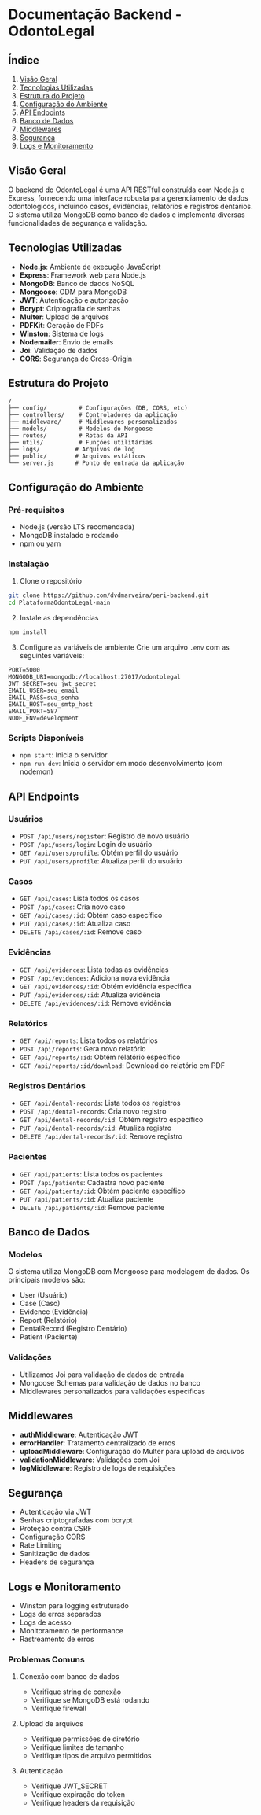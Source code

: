 # Documentação Backend - OdontoLegal

## Índice

1. [Visão Geral](#visão-geral)
2. [Tecnologias Utilizadas](#tecnologias-utilizadas)
3. [Estrutura do Projeto](#estrutura-do-projeto)
4. [Configuração do Ambiente](#configuração-do-ambiente)
5. [API Endpoints](#api-endpoints)
6. [Banco de Dados](#banco-de-dados)
7. [Middlewares](#middlewares)
8. [Segurança](#segurança)
9. [Logs e Monitoramento](#logs-e-monitoramento)

## Visão Geral

O backend do OdontoLegal é uma API RESTful construída com Node.js e Express, fornecendo uma interface robusta para gerenciamento de dados odontológicos, incluindo casos, evidências, relatórios e registros dentários. O sistema utiliza MongoDB como banco de dados e implementa diversas funcionalidades de segurança e validação.

## Tecnologias Utilizadas

- **Node.js**: Ambiente de execução JavaScript
- **Express**: Framework web para Node.js
- **MongoDB**: Banco de dados NoSQL
- **Mongoose**: ODM para MongoDB
- **JWT**: Autenticação e autorização
- **Bcrypt**: Criptografia de senhas
- **Multer**: Upload de arquivos
- **PDFKit**: Geração de PDFs
- **Winston**: Sistema de logs
- **Nodemailer**: Envio de emails
- **Joi**: Validação de dados
- **CORS**: Segurança de Cross-Origin

## Estrutura do Projeto

```
/
├── config/         # Configurações (DB, CORS, etc)
├── controllers/    # Controladores da aplicação
├── middleware/     # Middlewares personalizados
├── models/         # Modelos do Mongoose
├── routes/         # Rotas da API
├── utils/          # Funções utilitárias
├── logs/          # Arquivos de log
├── public/        # Arquivos estáticos
└── server.js      # Ponto de entrada da aplicação
```

## Configuração do Ambiente

### Pré-requisitos

- Node.js (versão LTS recomendada)
- MongoDB instalado e rodando
- npm ou yarn

### Instalação

1. Clone o repositório

```bash
git clone https://github.com/dvdmarveira/peri-backend.git
cd PlataformaOdontoLegal-main
```

2. Instale as dependências

```bash
npm install
```

3. Configure as variáveis de ambiente
   Crie um arquivo `.env` com as seguintes variáveis:

```env
PORT=5000
MONGODB_URI=mongodb://localhost:27017/odontolegal
JWT_SECRET=seu_jwt_secret
EMAIL_USER=seu_email
EMAIL_PASS=sua_senha
EMAIL_HOST=seu_smtp_host
EMAIL_PORT=587
NODE_ENV=development
```

### Scripts Disponíveis

- `npm start`: Inicia o servidor
- `npm run dev`: Inicia o servidor em modo desenvolvimento (com nodemon)

## API Endpoints

### Usuários

- `POST /api/users/register`: Registro de novo usuário
- `POST /api/users/login`: Login de usuário
- `GET /api/users/profile`: Obtém perfil do usuário
- `PUT /api/users/profile`: Atualiza perfil do usuário

### Casos

- `GET /api/cases`: Lista todos os casos
- `POST /api/cases`: Cria novo caso
- `GET /api/cases/:id`: Obtém caso específico
- `PUT /api/cases/:id`: Atualiza caso
- `DELETE /api/cases/:id`: Remove caso

### Evidências

- `GET /api/evidences`: Lista todas as evidências
- `POST /api/evidences`: Adiciona nova evidência
- `GET /api/evidences/:id`: Obtém evidência específica
- `PUT /api/evidences/:id`: Atualiza evidência
- `DELETE /api/evidences/:id`: Remove evidência

### Relatórios

- `GET /api/reports`: Lista todos os relatórios
- `POST /api/reports`: Gera novo relatório
- `GET /api/reports/:id`: Obtém relatório específico
- `GET /api/reports/:id/download`: Download do relatório em PDF

### Registros Dentários

- `GET /api/dental-records`: Lista todos os registros
- `POST /api/dental-records`: Cria novo registro
- `GET /api/dental-records/:id`: Obtém registro específico
- `PUT /api/dental-records/:id`: Atualiza registro
- `DELETE /api/dental-records/:id`: Remove registro

### Pacientes

- `GET /api/patients`: Lista todos os pacientes
- `POST /api/patients`: Cadastra novo paciente
- `GET /api/patients/:id`: Obtém paciente específico
- `PUT /api/patients/:id`: Atualiza paciente
- `DELETE /api/patients/:id`: Remove paciente

## Banco de Dados

### Modelos

O sistema utiliza MongoDB com Mongoose para modelagem de dados. Os principais modelos são:

- User (Usuário)
- Case (Caso)
- Evidence (Evidência)
- Report (Relatório)
- DentalRecord (Registro Dentário)
- Patient (Paciente)

### Validações

- Utilizamos Joi para validação de dados de entrada
- Mongoose Schemas para validação de dados no banco
- Middlewares personalizados para validações específicas

## Middlewares

- **authMiddleware**: Autenticação JWT
- **errorHandler**: Tratamento centralizado de erros
- **uploadMiddleware**: Configuração do Multer para upload de arquivos
- **validationMiddleware**: Validações com Joi
- **logMiddleware**: Registro de logs de requisições

## Segurança

- Autenticação via JWT
- Senhas criptografadas com bcrypt
- Proteção contra CSRF
- Configuração CORS
- Rate Limiting
- Sanitização de dados
- Headers de segurança

## Logs e Monitoramento

- Winston para logging estruturado
- Logs de erros separados
- Logs de acesso
- Monitoramento de performance
- Rastreamento de erros

### Problemas Comuns

1. Conexão com banco de dados

   - Verifique string de conexão
   - Verifique se MongoDB está rodando
   - Verifique firewall

2. Upload de arquivos

   - Verifique permissões de diretório
   - Verifique limites de tamanho
   - Verifique tipos de arquivo permitidos

3. Autenticação
   - Verifique JWT_SECRET
   - Verifique expiração do token
   - Verifique headers da requisição

